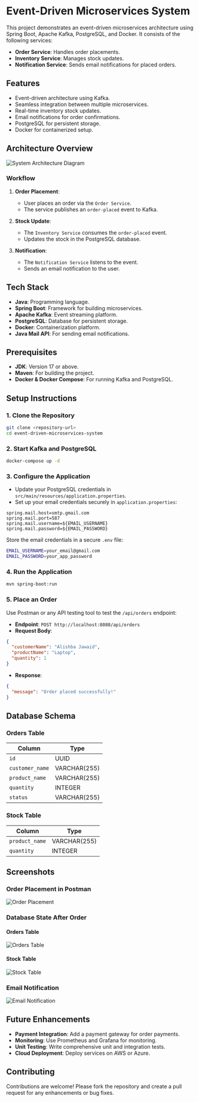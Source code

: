 # Event-Driven Microservices System

This project demonstrates an event-driven microservices architecture using Spring Boot, Apache Kafka, PostgreSQL, and Docker. It consists of the following services:

- **Order Service**: Handles order placements.
- **Inventory Service**: Manages stock updates.
- **Notification Service**: Sends email notifications for placed orders.

## Features

- Event-driven architecture using Kafka.
- Seamless integration between multiple microservices.
- Real-time inventory stock updates.
- Email notifications for order confirmations.
- PostgreSQL for persistent storage.
- Docker for containerized setup.

## Architecture Overview

![System Architecture Diagram](./src/main/resources/images/system_architecture_diagram.jpg)

### Workflow
1. **Order Placement**:
    - User places an order via the `Order Service`.
    - The service publishes an `order-placed` event to Kafka.

2. **Stock Update**:
    - The `Inventory Service` consumes the `order-placed` event.
    - Updates the stock in the PostgreSQL database.

3. **Notification**:
    - The `Notification Service` listens to the event.
    - Sends an email notification to the user.

## Tech Stack

- **Java**: Programming language.
- **Spring Boot**: Framework for building microservices.
- **Apache Kafka**: Event streaming platform.
- **PostgreSQL**: Database for persistent storage.
- **Docker**: Containerization platform.
- **Java Mail API**: For sending email notifications.

## Prerequisites

- **JDK**: Version 17 or above.
- **Maven**: For building the project.
- **Docker & Docker Compose**: For running Kafka and PostgreSQL.

## Setup Instructions

### 1. Clone the Repository
```bash
git clone <repository-url>
cd event-driven-microservices-system
```

### 2. Start Kafka and PostgreSQL
```bash
docker-compose up -d
```

### 3. Configure the Application

- Update your PostgreSQL credentials in `src/main/resources/application.properties`.
- Set up your email credentials securely in `application.properties`:

```properties
spring.mail.host=smtp.gmail.com
spring.mail.port=587
spring.mail.username=${EMAIL_USERNAME}
spring.mail.password=${EMAIL_PASSWORD}
```

Store the email credentials in a secure `.env` file:
```bash
EMAIL_USERNAME=your_email@gmail.com
EMAIL_PASSWORD=your_app_password
```

### 4. Run the Application

```bash
mvn spring-boot:run
```

### 5. Place an Order
Use Postman or any API testing tool to test the `/api/orders` endpoint:

- **Endpoint**: `POST http://localhost:8080/api/orders`
- **Request Body**:
```json
{
  "customerName": "Alishba Jawaid",
  "productName": "Laptop",
  "quantity": 1
}
```
- **Response**:
```json
{
  "message": "Order placed successfully!"
}
```

## Database Schema

### Orders Table
| Column         | Type          |
|----------------|---------------|
| `id`           | UUID          |
| `customer_name`| VARCHAR(255)  |
| `product_name` | VARCHAR(255)  |
| `quantity`     | INTEGER       |
| `status`       | VARCHAR(255)  |

### Stock Table
| Column         | Type          |
|----------------|---------------|
| `product_name` | VARCHAR(255)  |
| `quantity`     | INTEGER       |

## Screenshots

### Order Placement in Postman
![Order Placement](./src/main/resources/images/order_placement_in_postman.jpeg)

### Database State After Order
#### Orders Table
![Orders Table](./src/main/resources/images/order_table.jpeg)

#### Stock Table
![Stock Table](./src/main/resources/images/stock_table.jpeg)

### Email Notification
![Email Notification](./src/main/resources/images/email_notification.jpeg)

## Future Enhancements

- **Payment Integration**: Add a payment gateway for order payments.
- **Monitoring**: Use Prometheus and Grafana for monitoring.
- **Unit Testing**: Write comprehensive unit and integration tests.
- **Cloud Deployment**: Deploy services on AWS or Azure.

## Contributing

Contributions are welcome! Please fork the repository and create a pull request for any enhancements or bug fixes.
